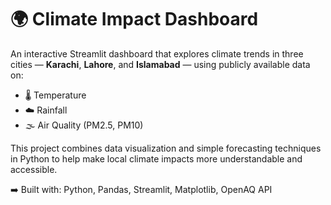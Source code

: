 # 🌍 Climate Impact Dashboard

An interactive Streamlit dashboard that explores climate trends in three cities — **Karachi**, **Lahore**, and **Islamabad** — using publicly available data on:

- 🌡️ Temperature
- ☁️ Rainfall
- 🌫️ Air Quality (PM2.5, PM10)

This project combines data visualization and simple forecasting techniques in Python to help make local climate impacts more understandable and accessible.

➡️ Built with: Python, Pandas, Streamlit, Matplotlib, OpenAQ API

